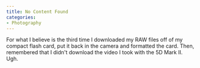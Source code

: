 ```yaml
---
title: No Content Found
categories:
- Photography
---
```


For what I believe is the third time I downloaded my RAW files off of my compact flash card, put it back in the camera and formatted the card. Then, remembered that I didn't download the video I took with the 5D Mark II. Ugh.
